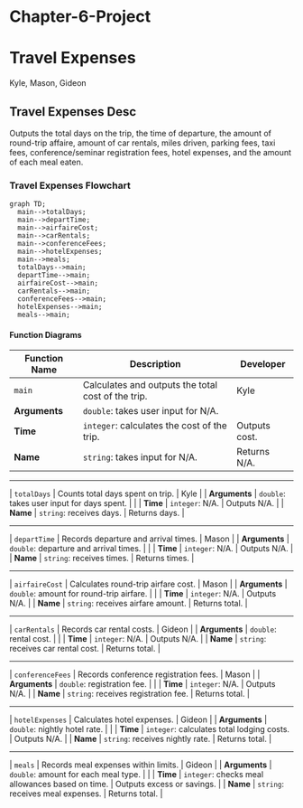 # Chapter-6-Project

# Travel Expenses
Kyle, Mason, Gideon

## Travel Expenses Desc
Outputs the total days on the trip, the time of departure, the amount of round-trip affaire, amount of car rentals,
miles driven, parking fees, taxi fees, conference/seminar registration fees, hotel expenses,
and the amount of each meal eaten.

### Travel Expenses Flowchart
```mermaid
graph TD;
  main-->totalDays;
  main-->departTime;
  main-->airfaireCost;
  main-->carRentals;
  main-->conferenceFees;
  main-->hotelExpenses;
  main-->meals;
  totalDays-->main;
  departTime-->main;
  airfaireCost-->main;
  carRentals-->main;
  conferenceFees-->main;
  hotelExpenses-->main;
  meals-->main;
```

#### Function Diagrams

| Function Name       | Description                         | Developer       |
| ------------------- | ----------------------------------- | --------------- |
| `main`              | Calculates and outputs the total cost of the trip. | Kyle          |
| **Arguments**       | `double`: takes user input for N/A. |                |
| **Time**            | `integer`: calculates the cost of the trip. | Outputs cost.  |
| **Name**            | `string`: takes input for N/A.      | Returns N/A.   |

***

| `totalDays`         | Counts total days spent on trip.     | Kyle           |
| **Arguments**       | `double`: takes user input for days spent. |             |
| **Time**            | `integer`: N/A.                      | Outputs N/A.   |
| **Name**            | `string`: receives days.             | Returns days.  |

***

| `departTime`        | Records departure and arrival times. | Mason          |
| **Arguments**       | `double`: departure and arrival times. |              |
| **Time**            | `integer`: N/A.                      | Outputs N/A.   |
| **Name**            | `string`: receives times.            | Returns times. |

***

| `airfaireCost`      | Calculates round-trip airfare cost.  | Mason          |
| **Arguments**       | `double`: amount for round-trip airfare. |              |
| **Time**            | `integer`: N/A.                      | Outputs N/A.   |
| **Name**            | `string`: receives airfare amount.   | Returns total. |

***

| `carRentals`        | Records car rental costs.            | Gideon         |
| **Arguments**       | `double`: rental cost.               |                |
| **Time**            | `integer`: N/A.                      | Outputs N/A.   |
| **Name**            | `string`: receives car rental cost.  | Returns total. |

***

| `conferenceFees`    | Records conference registration fees. | Mason         |
| **Arguments**       | `double`: registration fee.          |                |
| **Time**            | `integer`: N/A.                      | Outputs N/A.   |
| **Name**            | `string`: receives registration fee. | Returns total. |

***

| `hotelExpenses`     | Calculates hotel expenses.           | Gideon         |
| **Arguments**       | `double`: nightly hotel rate.        |                |
| **Time**            | `integer`: calculates total lodging costs. | Outputs N/A. |
| **Name**            | `string`: receives nightly rate.     | Returns total. |

***

| `meals`             | Records meal expenses within limits. | Gideon         |
| **Arguments**       | `double`: amount for each meal type. |                |
| **Time**            | `integer`: checks meal allowances based on time. | Outputs excess or savings. |
| **Name**            | `string`: receives meal expenses.    | Returns total. |
